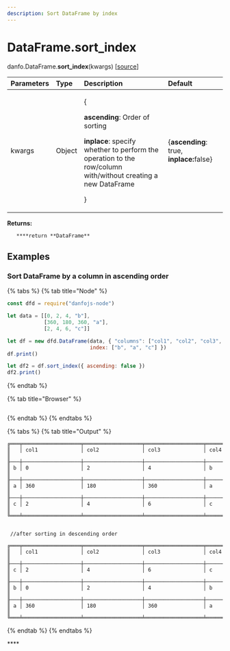 ```yaml
---
description: Sort DataFrame by index
---
```


# DataFrame.sort\_index

danfo.DataFrame.**sort\_index**\(kwargs\) \[[source](https://github.com/opensource9ja/danfojs/blob/2696f1d8420dd364464aae7c5c175c6cd0ef4c93/danfojs/src/core/frame.js#L2059)\]

<table>
  <thead>
    <tr>
      <th style="text-align:left">Parameters</th>
      <th style="text-align:left">Type</th>
      <th style="text-align:left">Description</th>
      <th style="text-align:left">Default</th>
    </tr>
  </thead>
  <tbody>
    <tr>
      <td style="text-align:left">kwargs</td>
      <td style="text-align:left">Object</td>
      <td style="text-align:left">
        <p>{</p>
        <p><b>ascending</b>: Order of sorting</p>
        <p><b>inplace</b>: specify whether to perform the operation to the row/column
          with/without creating a new DataFrame</p>
        <p>}</p>
      </td>
      <td style="text-align:left">{<b>ascending</b>: true, <b>inplace:</b>false}</td>
    </tr>
  </tbody>
</table>

**Returns:**

       ****return **DataFrame**

## **Examples**

### **Sort DataFrame by a column in ascending order**

{% tabs %}
{% tab title="Node" %}
```javascript
const dfd = require("danfojs-node")

let data = [[0, 2, 4, "b"],
            [360, 180, 360, "a"],
            [2, 4, 6, "c"]]

let df = new dfd.DataFrame(data, { "columns": ["col1", "col2", "col3", "col4"],
                           index: ["b", "a", "c"] })
df.print()

let df2 = df.sort_index({ ascending: false })
df2.print()
```
{% endtab %}

{% tab title="Browser" %}
```

```
{% endtab %}
{% endtabs %}

{% tabs %}
{% tab title="Output" %}
```text
╔═══╤═══════════════════╤═══════════════════╤═══════════════════╤═══════════════════╗
║   │ col1              │ col2              │ col3              │ col4              ║
╟───┼───────────────────┼───────────────────┼───────────────────┼───────────────────╢
║ b │ 0                 │ 2                 │ 4                 │ b                 ║
╟───┼───────────────────┼───────────────────┼───────────────────┼───────────────────╢
║ a │ 360               │ 180               │ 360               │ a                 ║
╟───┼───────────────────┼───────────────────┼───────────────────┼───────────────────╢
║ c │ 2                 │ 4                 │ 6                 │ c                 ║
╚═══╧═══════════════════╧═══════════════════╧═══════════════════╧═══════════════════╝


 //after sorting in descending order

╔═══╤═══════════════════╤═══════════════════╤═══════════════════╤═══════════════════╗
║   │ col1              │ col2              │ col3              │ col4              ║
╟───┼───────────────────┼───────────────────┼───────────────────┼───────────────────╢
║ c │ 2                 │ 4                 │ 6                 │ c                 ║
╟───┼───────────────────┼───────────────────┼───────────────────┼───────────────────╢
║ b │ 0                 │ 2                 │ 4                 │ b                 ║
╟───┼───────────────────┼───────────────────┼───────────────────┼───────────────────╢
║ a │ 360               │ 180               │ 360               │ a                 ║
╚═══╧═══════════════════╧═══════════════════╧═══════════════════╧═══════════════════╝
```
{% endtab %}
{% endtabs %}

\*\*\*\*

